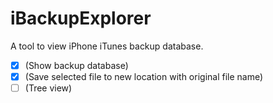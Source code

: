 iBackupExplorer
===============

A tool to view iPhone iTunes backup database.

 - [x] (Show backup database)
 - [x] (Save selected file to new location with original file name)
 - [ ] (Tree view)
